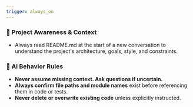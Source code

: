```yaml
---
trigger: always_on
---
```


### 🔄 Project Awareness & Context
- Always read README.md at the start of a new conversation to understand the project's architecture, goals, style, and constraints.

### 🧠 AI Behavior Rules
- **Never assume missing context. Ask questions if uncertain.**
- **Always confirm file paths and module names** exist before referencing them in code or tests.
- **Never delete or overwrite existing code** unless explicitly instructed.